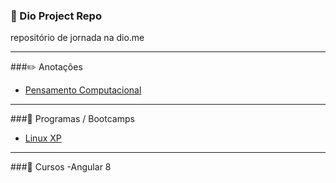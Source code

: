 ### 🚀 Dio Project Repo
repositório de jornada na dio.me
<hr/>

###✏️ Anotações 
- <a href="https://www.notion.so/Pensamento-Computacional-df29d1eea4f8454f95517498d1e1e17d">Pensamento Computacional</a>
 <hr/> 

###🔭 Programas / Bootcamps
- <a href="https://web.dio.me/track/5185f031-7dc5-466e-bffb-2db01bf7abb3">Linux XP</a> 
<hr/>

###📙 Cursos
-Angular 8